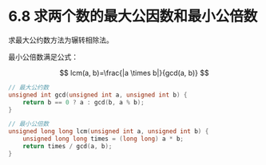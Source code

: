 # 6.8 求两个数的最大公因数和最小公倍数

求最大公约数方法为辗转相除法。

最小公倍数满足公式：

$$
lcm(a, b)=\frac{|a \times b|}{gcd(a, b)}
$$

```cpp
// 最大公约数
unsigned int gcd(unsigned int a, unsigned int b) {
    return b == 0 ? a : gcd(b, a % b);
}

// 最小公倍数
unsigned long long lcm(unsigned int a, unsigned int b) {
    unsigned long long times = (long long) a * b;
    return times / gcd(a, b);
}
```
